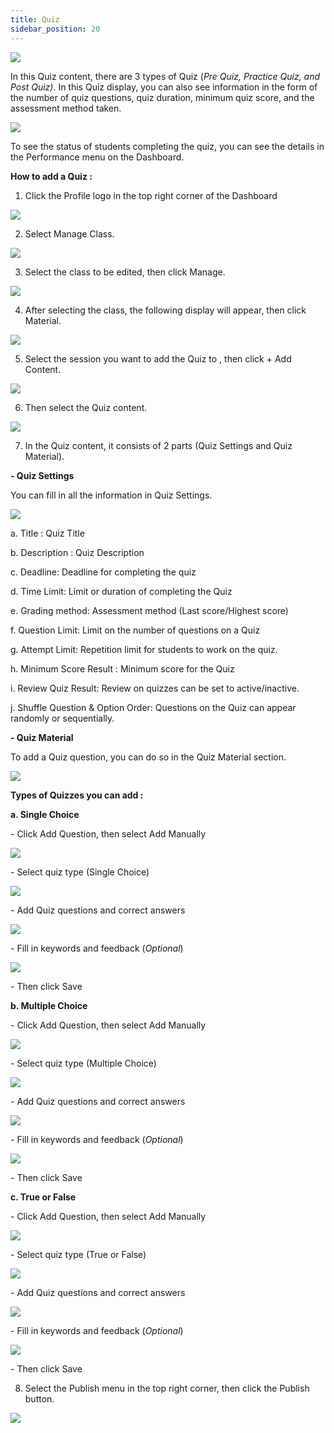 ```yaml
---
title: Quiz
sidebar_position: 20
---
```



![](/img/degree-lecture-quiz-16.jpg)

In this Quiz content, there are 3 types of Quiz (*Pre Quiz, Practice Quiz, and Post Quiz)*. In this Quiz display, you can also see information in the form of the number of quiz questions, quiz duration, minimum quiz score, and the assessment method taken.

![](/img/degree-lecture-quiz-17.jpg)

To see the status of students completing the quiz, you can see the details in the Performance menu on the Dashboard.

**How to add a Quiz :**

1. Click the Profile logo in the top right corner of the Dashboard

![](/img/degree-lecture-manage-class.jpg)

2. Select Manage Class.

![](/img/degree-lecture-manage-class-2.jpg)

3. Select the class to be edited, then click Manage.

![](/img/degree-lecture-manage-class-3.jpg)

4. After selecting the class, the following display will appear, then click Material.

![](/img/degree-lecture-manage-class-4.jpg)

5. Select the session you want to add the Quiz to , then click + Add Content.

![](/img/articlee-5.jpg)

6. Then select the Quiz content.

![](/img/degree-lecture-quiz-3.jpg)

7. In the Quiz content, it consists of 2 parts (Quiz Settings and Quiz Material).

**\- Quiz Settings**

You can fill in all the information in Quiz Settings.

![](/img/degree-lecture-quiz-4.jpg)

a. Title : Quiz Title

b. Description : Quiz Description

c. Deadline: Deadline for completing the quiz

d. Time Limit: Limit or duration of completing the Quiz

e. Grading method: Assessment method (Last score/Highest score)

f. Question Limit: Limit on the number of questions on a Quiz

g. Attempt Limit: Repetition limit for students to work on the quiz.

h. Minimum Score Result : Minimum score for the Quiz

i. Review Quiz Result: Review on quizzes can be set to active/inactive.

j. Shuffle Question & Option Order: Questions on the Quiz can appear randomly or sequentially.



**\- Quiz Material**

To add a Quiz question, you can do so in the Quiz Material section.

![](/img/degree-lecture-quiz-5.jpg)

**Types of Quizzes you can add :**

**a. Single Choice**

\- Click Add Question, then select Add Manually

![](/img/degree-lecture-quiz-6.jpg)

\- Select quiz type (Single Choice)

![](/img/degree-lecture-quiz-7.jpg)

\- Add Quiz questions and correct answers

![](/img/degree-lecture-quiz-9.jpg)

\- Fill in keywords and feedback (*Optional*)

![](/img/degree-lecture-quiz-13.jpg)

\- Then click Save

**b. Multiple Choice**

\- Click Add Question, then select Add Manually

![](/img/degree-lecture-quiz-6.jpg)

\- Select quiz type (Multiple Choice)

![](/img/degree-lecture-quiz-14.jpg)

\- Add Quiz questions and correct answers

![](/img/degree-lecture-quiz-11.jpg)

\- Fill in keywords and feedback (*Optional*)

![](/img/degree-lecture-quiz-13.jpg)

\- Then click Save

**c. True or False**

\- Click Add Question, then select Add Manually

![](/img/degree-lecture-quiz-6.jpg)

\- Select quiz type (True or False)

![](/img/degree-lecture-quiz-15.jpg)

\- Add Quiz questions and correct answers

![](/img/degree-lecture-quiz-12.jpg)

\- Fill in keywords and feedback (*Optional*)

![](/img/degree-lecture-quiz-13.jpg)

\- Then click Save

8. Select the Publish menu in the top right corner, then click the Publish button.

![](/img/degree-lecture-publish.jpg)
